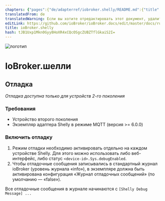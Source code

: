 ```yaml
---
chapters: {"pages":{"de/adapterref/iobroker.shelly/README.md":{"title":{"de":"ioBroker.shelly"},"content":"de/adapterref/iobroker.shelly/README.md"},"de/adapterref/iobroker.shelly/protocol-coap.md":{"title":{"de":"ioBroker.shelly"},"content":"de/adapterref/iobroker.shelly/protocol-coap.md"},"de/adapterref/iobroker.shelly/protocol-mqtt.md":{"title":{"de":"ioBroker.shelly"},"content":"de/adapterref/iobroker.shelly/protocol-mqtt.md"},"de/adapterref/iobroker.shelly/restricted-login.md":{"title":{"de":"ioBroker.shelly"},"content":"de/adapterref/iobroker.shelly/restricted-login.md"},"de/adapterref/iobroker.shelly/state-changes.md":{"title":{"de":"ioBroker.shelly"},"content":"de/adapterref/iobroker.shelly/state-changes.md"},"de/adapterref/iobroker.shelly/faq.md":{"title":{"de":"ioBroker.shelly"},"content":"de/adapterref/iobroker.shelly/faq.md"},"de/adapterref/iobroker.shelly/debug.md":{"title":{"de":"ioBroker.shelly"},"content":"de/adapterref/iobroker.shelly/debug.md"}}}
translatedFrom: de
translatedWarning: Если вы хотите отредактировать этот документ, удалите поле «translationFrom», в противном случае этот документ будет снова автоматически переведен
editLink: https://github.com/ioBroker/ioBroker.docs/edit/master/docs/ru/adapterref/iobroker.shelly/debug.md
title: ioBroker.shelly
hash: tJB1Uxp1Mkn0Gyy8HoXR4xCQcOSgcZUBZTflGkaiS2I=
---
```

![логотип](../../../de/adapterref/iobroker.shelly/../../admin/shelly.png)

# IoBroker.шелли
## Отладка
*Отладка доступна только для устройств 2-го поколения*

### Требования
- Устройство второго поколения
- Экземпляр адаптера Shelly в режиме MQTT (версия >= 6.0.0)

### Включить отладку
1. Режим отладки необходимо активировать отдельно на каждом устройстве Shelly. Для этого можно использовать либо веб-интерфейс, либо статус ``<device-id>.Sys.debugEnabled``.
2. Чтобы отладочные сообщения записывались в стандартный журнал ioBroker (уровень журнала «info»), в экземпляре должна быть активирована конфигурация «Журнал отладочных сообщений» (по умолчанию — «false»).

Все отладочные сообщения в журнале начинаются с ``[Shelly Debug Message] ...``